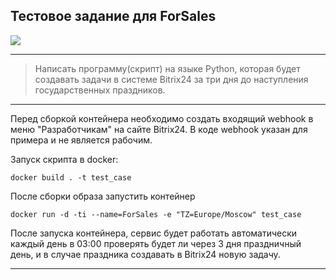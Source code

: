 ## Тестовое задание для ForSales


![](https://img.shields.io/badge/Python-3.8.5-blue?logo=python&logoColor=white)

---

> Написать программу(скрипт) на языке Python, которая будет создавать задачи в системе Bitrix24 за три 
> дня до наступления государственных праздников.
 
---
Перед сборкой контейнера необходимо создать входящий webhook в меню "Разработчикам" на сайте Bitrix24. 
В коде webhook указан для примера и не является рабочим.

Запуск скрипта в docker: 

```
docker build . -t test_case
```
После сборки образа запустить контейнер 
```
docker run -d -ti --name=ForSales -e "TZ=Europe/Moscow" test_case
```
После запуска контейнера, сервис будет работать автоматически каждый день в 03:00 проверять будет ли через 3 дня 
праздничный день, и в случае праздника создавать в Bitrix24 новую задачу.

---

